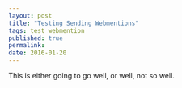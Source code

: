 ```yaml
---
layout: post
title: "Testing Sending Webmentions"
tags: test webmention
published: true
permalink:
date: 2016-01-20
---
```


This is either going to go well, or well, not so well.
